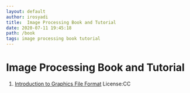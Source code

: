 ```yaml
---
layout: default
author: irosyadi
title:  Image Processing Book and Tutorial
date: 2020-07-11 19:45:18
path: /book
tags: image processing book tutorial
---
```


# Image Processing Book and Tutorial

1. [Introduction to Graphics File Format](http://www.fileformat.info/mirror/egff/index.htm) License:CC
